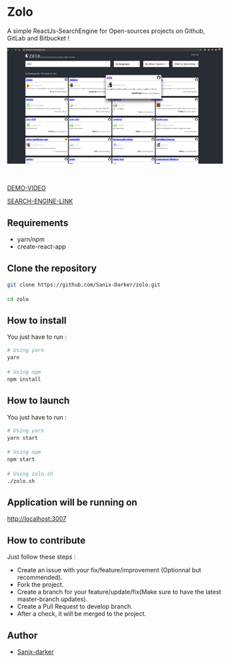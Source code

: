 # Zolo

A simple ReactJs-SearchEngine for Open-sources projects on Github, GitLab and Bitbucket !

<a href="https://bit.ly/thezolo"><img src="./public/screenshot.png" /></a>

<br>

[DEMO-VIDEO](https://www.loom.com/share/6ffd428b077f4ffeb7c35f2f1d56d74b)

[SEARCH-ENGINE-LINK](https://zzolo.co)

## Requirements

- yarn/npm
- create-react-app

## Clone the repository

```zsh
git clone https://github.com/Sanix-Darker/zolo.git

cd zolo
```

## How to install

You just have to run :

```zsh
# Using yarn
yarn

# Using npm
npm install
```

## How to launch

You just have to run :

```zsh
# Using yarn
yarn start

# Using npm
npm start

# Using zolo.sh
./zolo.sh
```

## Application will be running on

[http://localhost:3007](http://localhost:3007)

## How to contribute

Just follow these steps :

- Create an issue with your fix/feature/improvement (Optionnal but recommended).
- Fork the project.
- Create a branch for your feature/update/fix(Make sure to have the latest master-branch updates).
- Create a Pull Request to develop branch.
- After a check, it will be merged to the project.

## Author

- [Sanix-darker](https://github.com/Sanix-Darker)
